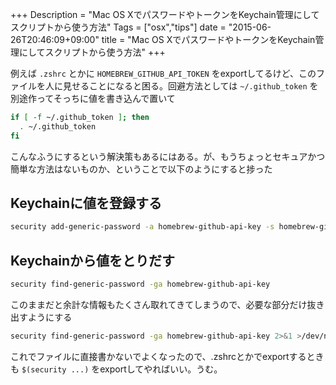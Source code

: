 +++
Description = "Mac OS XでパスワードやトークンをKeychain管理にしてスクリプトから使う方法"
Tags = ["osx","tips"]
date = "2015-06-26T20:46:09+09:00"
title = "Mac OS XでパスワードやトークンをKeychain管理にしてスクリプトから使う方法"
+++

例えば `.zshrc` とかに `HOMEBREW_GITHUB_API_TOKEN` をexportしてるけど、このファイルを人に見せることになると困る。回避方法としては `~/.github_token` を別途作ってそっちに値を書き込んで置いて

```bash
if [ -f ~/.github_token ]; then
  . ~/.github_token
fi
```

こんなふうにするという解決策もあるにはある。が、もうちょっとセキュアかつ簡単な方法はないものか、ということで以下のようにすると捗った

## Keychainに値を登録する

```bash
security add-generic-password -a homebrew-github-api-key -s homebrew-github-api-key -w XXXXXXXXXXXXXXX
```

## Keychainから値をとりだす

```bash
security find-generic-password -ga homebrew-github-api-key
```

このままだと余計な情報もたくさん取れてきてしまうので、必要な部分だけ抜き出すようにする

```bash
security find-generic-password -ga homebrew-github-api-key 2>&1 >/dev/null | ruby -e 'print $1 if STDIN.gets =~ /^password: "(.*)"$/'
```

これでファイルに直接書かないでよくなったので、.zshrcとかでexportするときも `$(security ...)` をexportしてやればいい。うむ。
